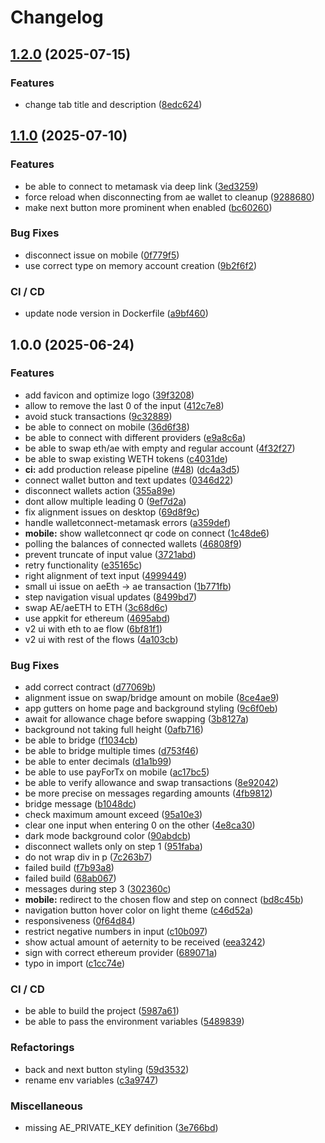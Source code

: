 # Changelog

## [1.2.0](https://github.com/aeternity/aepp-bridge-and-swap/compare/v1.1.0...v1.2.0) (2025-07-15)


### Features

* change tab title and description ([8edc624](https://github.com/aeternity/aepp-bridge-and-swap/commit/8edc624f8a3c31e33e3d833853f6db4f4ee46e12))

## [1.1.0](https://github.com/aeternity/aepp-bridge-and-swap/compare/v1.0.0...v1.1.0) (2025-07-10)


### Features

* be able to connect to metamask via deep link ([3ed3259](https://github.com/aeternity/aepp-bridge-and-swap/commit/3ed3259e4f5ca99ce9361ff4f628cabd6fecec78))
* force reload when disconnecting from ae wallet to cleanup ([9288680](https://github.com/aeternity/aepp-bridge-and-swap/commit/9288680755a4e49dcb55b135e58e157a72c510d1))
* make next button more prominent when enabled ([bc60260](https://github.com/aeternity/aepp-bridge-and-swap/commit/bc602602f61cdfcd92340209c662dc7150d460c0))


### Bug Fixes

* disconnect issue on mobile ([0f779f5](https://github.com/aeternity/aepp-bridge-and-swap/commit/0f779f5f092cee08e8265106a8fc098df1dad380))
* use correct type on memory account creation ([9b2f6f2](https://github.com/aeternity/aepp-bridge-and-swap/commit/9b2f6f278515af4d9a0243b636606d81533cd1fe))


### CI / CD

* update node version in Dockerfile ([a9bf460](https://github.com/aeternity/aepp-bridge-and-swap/commit/a9bf4608dd5e58ea334b85be9589a7f1006caab4))

## 1.0.0 (2025-06-24)


### Features

* add favicon and optimize logo ([39f3208](https://github.com/aeternity/aepp-bridge-and-swap/commit/39f320832bcd219f5648bed251085e8484756115))
* allow to remove the last 0 of the input ([412c7e8](https://github.com/aeternity/aepp-bridge-and-swap/commit/412c7e84cf1d40f48bc7c8ab0e5b97a4eb4fb525))
* avoid stuck transactions ([9c32889](https://github.com/aeternity/aepp-bridge-and-swap/commit/9c328892b0d2d0e7fb30a51aee64dcbbea90df87))
* be able to connect on mobile ([36d6f38](https://github.com/aeternity/aepp-bridge-and-swap/commit/36d6f383c1224dd4db968803892aee06a5b0fd65))
* be able to connect with different providers ([e9a8c6a](https://github.com/aeternity/aepp-bridge-and-swap/commit/e9a8c6afb03c6cc06a6bcf680818866383834534))
* be able to swap eth/ae with empty and regular account ([4f32f27](https://github.com/aeternity/aepp-bridge-and-swap/commit/4f32f2753069753c1345fb62421ae0417794f3a8))
* be able to swap existing WETH tokens ([c4031de](https://github.com/aeternity/aepp-bridge-and-swap/commit/c4031de6817519114b0a9d5f7e509d4ba2ff9753))
* **ci:** add production release pipeline ([#48](https://github.com/aeternity/aepp-bridge-and-swap/issues/48)) ([dc4a3d5](https://github.com/aeternity/aepp-bridge-and-swap/commit/dc4a3d5d20fda6850a37239878fe06b840b3bace))
* connect wallet button and text updates ([0346d22](https://github.com/aeternity/aepp-bridge-and-swap/commit/0346d225074e2dc2628ba2e59900cf8f17f04e86))
* disconnect wallets action ([355a89e](https://github.com/aeternity/aepp-bridge-and-swap/commit/355a89e3b52bcdd2389fe7e17d3ac881a503b044))
* dont allow multiple leading 0 ([9ef7d2a](https://github.com/aeternity/aepp-bridge-and-swap/commit/9ef7d2ae70e189c27dee18e63623b5232bd45c56))
* fix alignment issues on desktop ([69d8f9c](https://github.com/aeternity/aepp-bridge-and-swap/commit/69d8f9cedf4d06df37c79681983bcc6bd88e604f))
* handle walletconnect-metamask errors ([a359def](https://github.com/aeternity/aepp-bridge-and-swap/commit/a359defd9806ffaace0d31f7618c08bf69411b6d))
* **mobile:** show walletconnect qr code on connect ([1c48de6](https://github.com/aeternity/aepp-bridge-and-swap/commit/1c48de66fd5302db4e88c9a0ff6e7c3e19542e4a))
* polling the balances of connected wallets ([46808f9](https://github.com/aeternity/aepp-bridge-and-swap/commit/46808f9c3cbe312034d90ba1eeebd15c3c8f50cf))
* prevent truncate of input value ([3721abd](https://github.com/aeternity/aepp-bridge-and-swap/commit/3721abdaf99210d3a3f5c60f6136072039f7f42d))
* retry functionality ([e35165c](https://github.com/aeternity/aepp-bridge-and-swap/commit/e35165c9893c6dfc17076bf848033242c89d97bd))
* right alignment of text input ([4999449](https://github.com/aeternity/aepp-bridge-and-swap/commit/49994493d89b36d896c8b40e020a230c300c6dda))
* small ui issue on aeEth -&gt; ae transaction ([1b771fb](https://github.com/aeternity/aepp-bridge-and-swap/commit/1b771fb59a9bc96a20493ad49a2e6bd0984adbd4))
* step navigation visual updates ([8499bd7](https://github.com/aeternity/aepp-bridge-and-swap/commit/8499bd759de506cdfe9bf3cab6598bfa2748d414))
* swap AE/aeETH to ETH ([3c68d6c](https://github.com/aeternity/aepp-bridge-and-swap/commit/3c68d6cb2f44f36ba13f7f318ae2314d6bf1826f))
* use appkit for ethereum ([4695abd](https://github.com/aeternity/aepp-bridge-and-swap/commit/4695abd9842f2d305f59760af93bcba62ab18932))
* v2 ui with eth to ae flow ([6bf81f1](https://github.com/aeternity/aepp-bridge-and-swap/commit/6bf81f16224c619c0311e07e7eb8c5ff2772e88f))
* v2 ui with rest of the flows ([4a103cb](https://github.com/aeternity/aepp-bridge-and-swap/commit/4a103cb705370edfbd6939fcc160e65c2c12d352))


### Bug Fixes

* add correct contract ([d77069b](https://github.com/aeternity/aepp-bridge-and-swap/commit/d77069b96e35213f103d3794ebd95c289d305759))
* alignment issue on swap/bridge amount on mobile ([8ce4ae9](https://github.com/aeternity/aepp-bridge-and-swap/commit/8ce4ae915d704ad546ccf67cd40ab88fb10029d8))
* app gutters on home page and background styling ([9c6f0eb](https://github.com/aeternity/aepp-bridge-and-swap/commit/9c6f0ebcef9b6575bd3ba892f2fa9fd612776bd5))
* await for allowance chage before swapping ([3b8127a](https://github.com/aeternity/aepp-bridge-and-swap/commit/3b8127a53b1387680bc24c7711fb212a2aa9b83d))
* background not taking full height ([0afb716](https://github.com/aeternity/aepp-bridge-and-swap/commit/0afb7168651bcaf7ccab9c4e053de57c1ab62a51))
* be able to bridge ([f1034cb](https://github.com/aeternity/aepp-bridge-and-swap/commit/f1034cb2cf8511ee21c197c1fed29e798ea16c94))
* be able to bridge multiple times ([d753f46](https://github.com/aeternity/aepp-bridge-and-swap/commit/d753f4602f41bebe1258a6cfe038ef6c52244ad7))
* be able to enter decimals ([d1a1b99](https://github.com/aeternity/aepp-bridge-and-swap/commit/d1a1b996b8ce6f184528c4aeff150ad445e718e7))
* be able to use payForTx on mobile ([ac17bc5](https://github.com/aeternity/aepp-bridge-and-swap/commit/ac17bc566b5907c603651a09f9fd38d84e3593c2))
* be able to verify allowance and swap transactions ([8e92042](https://github.com/aeternity/aepp-bridge-and-swap/commit/8e92042dc7869542e7791aa989df27083c95d045))
* be more precise on messages regarding amounts ([4fb9812](https://github.com/aeternity/aepp-bridge-and-swap/commit/4fb98129affa0cad3abc8d51069bfda8efbb966b))
* bridge message ([b1048dc](https://github.com/aeternity/aepp-bridge-and-swap/commit/b1048dc5b6cc2d31aac518dd1c1b0494305f7b62))
* check maximum amount exceed ([95a10e3](https://github.com/aeternity/aepp-bridge-and-swap/commit/95a10e343582ca35cdb7732280095738b9f0f917))
* clear one input when entering 0 on the other ([4e8ca30](https://github.com/aeternity/aepp-bridge-and-swap/commit/4e8ca303942c76504fff2321f74f9d20a2b842cf))
* dark mode background color ([90abdcb](https://github.com/aeternity/aepp-bridge-and-swap/commit/90abdcb701b5ab70d174db6d7ec3b35a46951d27))
* disconnect wallets only on step 1 ([951faba](https://github.com/aeternity/aepp-bridge-and-swap/commit/951faba260dd72c4527a543e90d323fb2fd4e1a4))
* do not wrap div in p ([7c263b7](https://github.com/aeternity/aepp-bridge-and-swap/commit/7c263b74573d5e07d877cbf6edb13e7314f5aa0d))
* failed build ([f7b93a8](https://github.com/aeternity/aepp-bridge-and-swap/commit/f7b93a80d10fd56db97fc9477a7e1a48b991f87a))
* failed build ([68ab067](https://github.com/aeternity/aepp-bridge-and-swap/commit/68ab067d63a5eab47bb32b76c9da2465d733165a))
* messages during step 3 ([302360c](https://github.com/aeternity/aepp-bridge-and-swap/commit/302360cfdca1629e11869b4d3ecda69e124068e8))
* **mobile:** redirect to the chosen flow and step on connect ([bd8c45b](https://github.com/aeternity/aepp-bridge-and-swap/commit/bd8c45b38922c928e20e4ad8461a7dc0de053ccb))
* navigation button hover color on light theme ([c46d52a](https://github.com/aeternity/aepp-bridge-and-swap/commit/c46d52af2d4df53fc299a3edb7f17936bda05264))
* responsiveness ([0f64d84](https://github.com/aeternity/aepp-bridge-and-swap/commit/0f64d84b42071e59d1f47aeafdad5dac71277fa1))
* restrict negative numbers in input ([c10b097](https://github.com/aeternity/aepp-bridge-and-swap/commit/c10b097f54eedb2e55bec6229ab6687b88c23500))
* show actual amount of aeternity to be received ([eea3242](https://github.com/aeternity/aepp-bridge-and-swap/commit/eea32429365acdadf1f41c746f2a7e9c21d21f08))
* sign with correct ethereum provider ([689071a](https://github.com/aeternity/aepp-bridge-and-swap/commit/689071ab42b535fd87d7d0f93ca2c76b49ccf7f7))
* typo in import ([c1cc74e](https://github.com/aeternity/aepp-bridge-and-swap/commit/c1cc74eb5129efde0d05fd96684ec1a38ce2f5bf))


### CI / CD

* be able to build the project ([5987a61](https://github.com/aeternity/aepp-bridge-and-swap/commit/5987a61b0b87817f7b144d3d0f666668dfd454c7))
* be able to pass the environment variables ([5489839](https://github.com/aeternity/aepp-bridge-and-swap/commit/548983944979b1154074ec92544d71698ceb3b8f))


### Refactorings

* back and next button styling ([59d3532](https://github.com/aeternity/aepp-bridge-and-swap/commit/59d353231964dcd9087177b7e32395e85c65f609))
* rename env variables ([c3a9747](https://github.com/aeternity/aepp-bridge-and-swap/commit/c3a974749b9032e099395acfcbe6cbdc65b3bc44))


### Miscellaneous

* missing AE_PRIVATE_KEY definition ([3e766bd](https://github.com/aeternity/aepp-bridge-and-swap/commit/3e766bda3f2cc16b9d235c4c98bcc4e6bc4af773))
